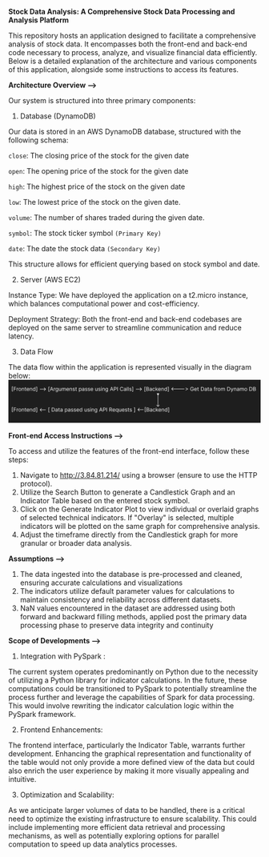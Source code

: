 __Stock Data Analysis: A Comprehensive Stock Data Processing and Analysis Platform__

This repository hosts an application designed to facilitate a comprehensive analysis of stock data. It encompasses both the front-end and back-end code necessary to process, analyze, and visualize financial data efficiently. Below is a detailed explanation of the architecture and various components of this application, alongside some instructions to access its features.


__Architecture Overview -->__

Our system is structured into three primary components:

  1. Database (DynamoDB)
     
  Our data is stored in an AWS DynamoDB database, structured with the following schema:

  `close`: The closing price of the stock for the given date 

  `open`: The opening price of the stock for the given date

  `high`: The highest price of the stock on the given date

  `low`: The lowest price of the stock on the given date.

  `volume`: The number of shares traded during the given date.

  `symbol`: The stock ticker symbol `(Primary Key)`

  `date`: The date the stock data `(Secondary Key)`

  This structure allows for efficient querying based on stock symbol and date.

  2. Server (AWS EC2)
     
Instance Type: We have deployed the application on a t2.micro instance, which balances computational power and cost-efficiency.

Deployment Strategy: Both the front-end and back-end codebases are deployed on the same server to streamline communication and reduce latency.

  3. Data Flow
     
The data flow within the application is represented visually in the diagram below:
![Architecture Diagram](image.png)


__Front-end Access Instructions -->__

To access and utilize the features of the front-end interface, follow these steps:

  1. Navigate to http://3.84.81.214/ using a browser (ensure to use the HTTP protocol).
  2. Utilize the Search Button to generate a Candlestick Graph and an Indicator Table based on the entered stock symbol.
  3. Click on the Generate Indicator Plot to view individual or overlaid graphs of selected technical indicators. If "Overlay" is selected, multiple indicators will be plotted on the same graph for comprehensive analysis.
  4. Adjust the timeframe directly from the Candlestick graph for more granular or broader data analysis.

     

__Assumptions -->__

  1. The data ingested into the database is pre-processed and cleaned, ensuring accurate calculations and visualizations
  2. The indicators utilize default parameter values for calculations to maintain consistency and reliability across different datasets.
  3. NaN values encountered in the dataset are addressed using both forward and backward filling methods, applied post the primary data processing phase to preserve data integrity and continuity


     
__Scope of Developments -->__

  1. Integration with PySpark : 

The current system operates predominantly on Python due to the necessity of utilizing a Python library for indicator calculations. In the future, these computations could be transitioned to PySpark to potentially streamline the process further and leverage the capabilities of Spark for data processing. This would involve rewriting the indicator calculation logic within the PySpark framework.

  2. Frontend Enhancements: 

The frontend interface, particularly the Indicator Table, warrants further development. Enhancing the graphical representation and functionality of the table would not only provide a more defined view of the data but could also enrich the user experience by making it more visually appealing and intuitive.

   3. Optimization and Scalability: 

As we anticipate larger volumes of data to be handled, there is a critical need to optimize the existing infrastructure to ensure scalability. This could include implementing more efficient data retrieval and processing mechanisms, as well as potentially exploring options for parallel computation to speed up data analytics processes.

